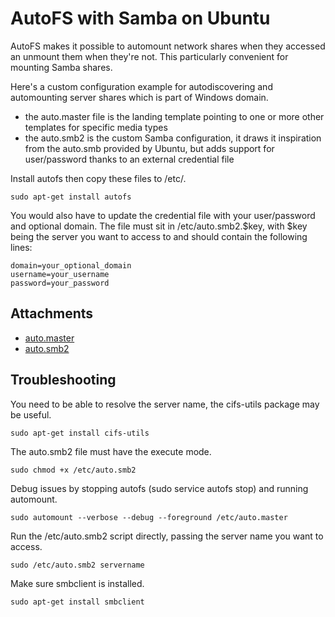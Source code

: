 # AutoFS with Samba on Ubuntu

AutoFS makes it possible to automount network shares when they accessed an unmount them when they're not.
This particularly convenient for mounting Samba shares.

Here's a custom configuration example for autodiscovering and automounting server shares which is part of Windows domain.
* the auto.master file is the landing template pointing to one or more other templates for specific media types
* the auto.smb2 is the custom Samba configuration, it draws it inspiration from the auto.smb provided by Ubuntu, but adds support for user/password thanks to an external credential file

Install autofs then copy these files to /etc/.

    sudo apt-get install autofs

You would also have to update the credential file with your user/password and optional domain. The file must sit in /etc/auto.smb2.$key, with $key being the server you want to access to and should contain the following lines:

    domain=your_optional_domain
    username=your_username
    password=your_password

## Attachments

* [auto.master](https://raw.github.com/AndreMiras/km/master/attachments/auto.master)
* [auto.smb2](https://raw.github.com/AndreMiras/km/master/attachments/auto.smb2)


## Troubleshooting
You need to be able to resolve the server name, the cifs-utils package may be useful.

    sudo apt-get install cifs-utils

The auto.smb2 file must have the execute mode.

    sudo chmod +x /etc/auto.smb2

Debug issues by stopping autofs (sudo service autofs stop) and running automount.

    sudo automount --verbose --debug --foreground /etc/auto.master

Run the /etc/auto.smb2 script directly, passing the server name you want to access.

    sudo /etc/auto.smb2 servername

Make sure smbclient is installed.

    sudo apt-get install smbclient
